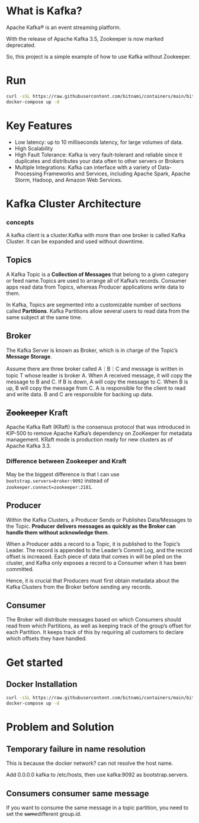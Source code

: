 # What is Kafka?

Apache Kafka® is an event streaming platform.

With the release of Apache Kafka 3.5, Zookeeper is now marked deprecated.

So, this project is a simple example of how to use Kafka without Zookeeper.


# Run

```bash
curl -sSL https://raw.githubusercontent.com/bitnami/containers/main/bitnami/kafka/docker-compose.yml > docker-compose.yml
docker-compose up -d
```

# Key Features

- Low latency: up to 10 milliseconds latency, for large volumes of data.
- High Scalability
- High Fault Tolerance: Kafka is very fault-tolerant and reliable since it duplicates and distributes your data often to other servers or Brokers
- Multiple Integrations: Kafka can interface with a variety of Data-Processing Frameworks and Services, including Apache Spark, Apache Storm, Hadoop, and Amazon Web Services. 

# Kafka Cluster Architecture

###  concepts
A kafka client is a cluster.Kafka with more than one broker is called Kafka Cluster. It can be expanded and used without downtime. 

## Topics

A Kafka Topic is a **Collection of Messages** that belong to a given category or feed name.Topics are used to arrange all of Kafka’s records. Consumer apps read data from Topics, whereas Producer applications write data to them. 

In Kafka, Topics are segmented into a customizable number of sections called **Partitions**. Kafka Partitions allow several users to read data from the same subject at the same time.

## Broker

The Kafka Server is known as Broker, which is in charge of the Topic’s **Message Storage**.

Assume there are three broker called A｜B｜C and message is written in topic T whose leader is broker A. When A received message, it will copy the message to B and C. If B is down, A will copy the message to C. When B is up, B will copy the message from C. A is responsible for the client to read and write data. B and C are responsible for backing up data.

## ~~Zookeeper~~ Kraft

Apache Kafka Raft (KRaft) is the consensus protocol that was introduced in KIP-500 to remove Apache Kafka’s dependency on ZooKeeper for metadata management.
KRaft mode is production ready for new clusters as of Apache Kafka 3.3. 

### Difference between Zookeeper and Kraft

May be the biggest difference is that I can use `bootstrap.servers=broker:9092` instead of `zookeeper.connect=zookeeper:2181`.

## Producer

Within the Kafka Clusters, a Producer Sends or Publishes Data/Messages to the Topic. **Producer delivers messages as quickly as the Broker can handle them without acknowledge them**.

When a Producer adds a record to a Topic, it is published to the Topic’s Leader. The record is appended to the Leader’s Commit Log, and the record offset is increased. Each piece of data that comes in will be piled on the cluster, and Kafka only exposes a record to a Consumer when it has been committed.

Hence, it is crucial that Producers must first obtain metadata about the Kafka Clusters from the Broker before sending any records.

## Consumer

The Broker will distribute messages based on which Consumers should read from which Partitions, as well as keeping track of the group’s offset for each Partition. It keeps track of this by requiring all customers to declare which offsets they have handled.



# Get started

## Docker Installation

```bash
curl -sSL https://raw.githubusercontent.com/bitnami/containers/main/bitnami/kafka/docker-compose.yml > docker-compose.yml
docker-compose up -d
```


# Problem and Solution

## Temporary failure in name resolution

This is because the docker network? can not resolve the host name.

Add 0.0.0.0 kafka to /etc/hosts, then use kafka:9092 as bootstrap.servers.

## Consumers consumer same message

If you want to consume the same message in a topic partition, you need to set the ~~same~~different group.id.


